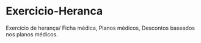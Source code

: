 # Exercicio-Heranca
 Exercício de herança/ Ficha médica, Planos médicos, Descontos baseados nos planos médicos.

